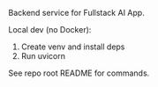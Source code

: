 Backend service for Fullstack AI App.

Local dev (no Docker):

1. Create venv and install deps
2. Run uvicorn

See repo root README for commands.

